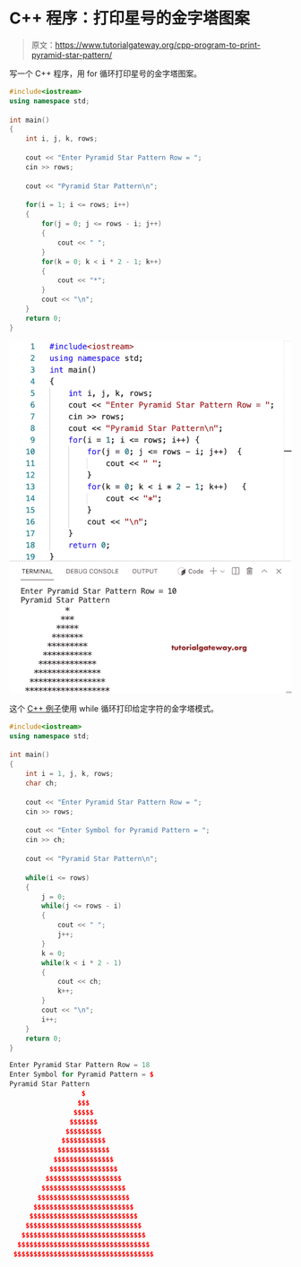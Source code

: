 # C++ 程序：打印星号的金字塔图案

> 原文：<https://www.tutorialgateway.org/cpp-program-to-print-pyramid-star-pattern/>

写一个 C++ 程序，用 for 循环打印星号的金字塔图案。

```cpp
#include<iostream>
using namespace std;

int main()
{
	int i, j, k, rows;

    cout << "Enter Pyramid Star Pattern Row = ";
    cin >> rows;

    cout << "Pyramid Star Pattern\n"; 

    for(i = 1; i <= rows; i++)
    {
    	for(j = 0; j <= rows - i; j++)
		{
            cout << " ";
        }
        for(k = 0; k < i * 2 - 1; k++)
        {
            cout << "*";
        }
        cout << "\n";
    }		
 	return 0;
}
```

![C++ Program to Print Pyramid Star Pattern](img/7ffa928c8992eb787acd9d37d98b2db6.png)

这个 [C++ 例子](https://www.tutorialgateway.org/cpp-programs/)使用 while 循环打印给定字符的金字塔模式。

```cpp
#include<iostream>
using namespace std;

int main()
{
	int i = 1, j, k, rows;
    char ch;

    cout << "Enter Pyramid Star Pattern Row = ";
    cin >> rows;

    cout << "Enter Symbol for Pyramid Pattern = ";
    cin >> ch;

    cout << "Pyramid Star Pattern\n"; 

    while(i <= rows)
    {
        j = 0; 
    	while(j <= rows - i)
		{
            cout << " ";
            j++;
        }
        k = 0; 
        while(k < i * 2 - 1)
        {
            cout << ch;
            k++;
        }
        cout << "\n";
        i++;
    }		
 	return 0;
}
```

```cpp
Enter Pyramid Star Pattern Row = 18
Enter Symbol for Pyramid Pattern = $
Pyramid Star Pattern
                  $
                 $$$
                $$$$$
               $$$$$$$
              $$$$$$$$$
             $$$$$$$$$$$
            $$$$$$$$$$$$$
           $$$$$$$$$$$$$$$
          $$$$$$$$$$$$$$$$$
         $$$$$$$$$$$$$$$$$$$
        $$$$$$$$$$$$$$$$$$$$$
       $$$$$$$$$$$$$$$$$$$$$$$
      $$$$$$$$$$$$$$$$$$$$$$$$$
     $$$$$$$$$$$$$$$$$$$$$$$$$$$
    $$$$$$$$$$$$$$$$$$$$$$$$$$$$$
   $$$$$$$$$$$$$$$$$$$$$$$$$$$$$$$
  $$$$$$$$$$$$$$$$$$$$$$$$$$$$$$$$$
 $$$$$$$$$$$$$$$$$$$$$$$$$$$$$$$$$$$
```